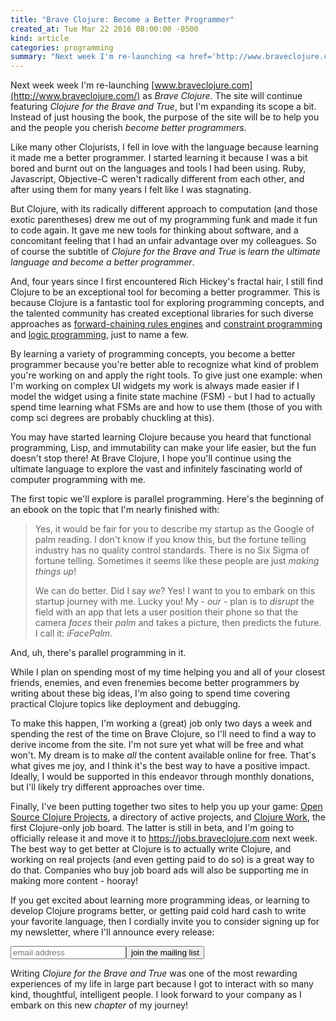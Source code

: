 ```yaml
---
title: "Brave Clojure: Become a Better Programmer"
created_at: Tue Mar 22 2016 08:00:00 -0500
kind: article
categories: programming
summary: "Next week I'm re-launching <a href='http://www.braveclojure.com/'>www.braveclojure.com</a> as <em>Brave Clojure: Become a Better Programmer</em>."
---
```


Next week week I'm re-launching
[www.braveclojure.com](http://www.braveclojure.com/) as _Brave
Clojure_. The site will continue featuring _Clojure for the Brave and
True_, but I'm expanding its scope a bit. Instead of just housing the
book, the purpose of the site will be to help you and the people you
cherish _become better programmers_.

Like many other Clojurists, I fell in love with the language because
learning it made me a better programmer. I started learning it because
I was a bit bored and burnt out on the languages and tools I had been
using. Ruby, Javascript, Objective-C weren't radically different from
each other, and after using them for many years I felt like I was
stagnating.

But Clojure, with its radically different approach to computation (and
those exotic parentheses) drew me out of my programming funk and made
it fun to code again. It gave me new tools for thinking about
software, and a concomitant feeling that I had an unfair advantage
over my colleagues. So of course the subtitle of _Clojure for the
Brave and True_ is _learn the ultimate language and become a better
programmer_.

And, four years since I first encountered Rich Hickey's fractal hair,
I still find Clojure to be an exceptional tool for becoming a better
programmer. This is because Clojure is a fantastic tool for exploring
programming concepts, and the talented community has created
exceptional libraries for such diverse approaches as
[forward-chaining rules engines](https://github.com/rbrush/clara-rules)
and [constraint programming](https://github.com/aengelberg/loco) and
[logic programming](https://github.com/clojure/core.logic), just to
name a few.

By learning a variety of programming concepts, you become a better
programmer because you're better able to recognize what kind of
problem you're working on and apply the right tools. To give just one
example: when I'm working on complex UI widgets my work is always made
easier if I model the widget using a finite state machine (FSM) - but
I had to actually spend time learning what FSMs are and how to use
them (those of you with comp sci degrees are probably chuckling at
this).

You may have started learning Clojure because you heard that
functional programming, Lisp, and immutability can make your life
easier, but the fun doesn't stop there! At Brave Clojure, I hope
you'll continue using the ultimate language to explore the vast and
infinitely fascinating world of computer programming with me.

The first topic we'll explore is parallel programming. Here's the
beginning of an ebook on the topic that I'm nearly finished with:

> Yes, it would be fair for you to describe my startup as the Google of
> palm reading. I don't know if you know this, but the fortune
> telling industry has no quality control standards. There is no Six
> Sigma of fortune telling. Sometimes it seems like these
> people are just _making things up_!
> 
> We can do better. Did I say _we_? Yes! I want to you to embark on this
> startup journey with me. Lucky you! My - _our_ - plan is to _disrupt_
> the field with an app that lets a user position their phone so that
> the camera _faces_ their _palm_ and takes a picture, then predicts the
> future. I call it: _iFacePalm_.

And, uh, there's parallel programming in it.

While I plan on spending most of my time helping you and all of your
closest friends, enemies, and even frenemies become better programmers
by writing about these big ideas, I'm also going to spend time
covering practical Clojure topics like deployment and debugging.

To make this happen, I'm working a (great) job only two days a week
and spending the rest of the time on Brave Clojure, so I'll need to
find a way to derive income from the site. I'm not sure yet what will
be free and what won't. My dream is to make _all_ the content
available online for free. That's what gives me joy, and I think it's
the best way to have a positive impact. Ideally, I would be supported
in this endeavor through monthly donations, but I'll likely try
different approaches over time.

Finally, I've been putting together two sites to help you up your
game:
[Open Source Clojure Projects](http://open-source.braveclojure.com/),
a directory of active projects, and
[Clojure Work](https://clojurework.com/), the first Clojure-only job
board. The latter is still in beta, and I'm going to officially
release it and move it to https://jobs.braveclojure.com next week. The
best way to get better at Clojure is to actually write Clojure, and
working on real projects (and even getting paid to do so) is a great
way to do that. Companies who buy job board ads will also be
supporting me in making more content - hooray!

If you get excited about learning more programming ideas, or learning
to develop Clojure programs better, or getting paid cold hard cash to
write your favorite language, then I cordially invite you to consider
signing up for my newsletter, where I'll announce every release:

<form action="http://flyingmachinestudios.us1.list-manage.com/subscribe/post?u=60763b0c4890c24bd055f32e6&amp;amp;id=0b40ffd1e1" class="validate" id="mc-embedded-subscribe-form" method="post" name="mc-embedded-subscribe-form" novalidate="" target="_blank">
<input class="email" id="mce-EMAIL" name="EMAIL" placeholder="email address" required="" type="email" value=""><input class="button" id="mc-embedded-subscribe" name="subscribe" type="submit" value="join the mailing list">
</form>

Writing _Clojure for the Brave and True_ was one of the most rewarding
experiences of my life in large part because I got to interact with so
many kind, thoughtful, intelligent people. I look forward to your
company as I embark on this new _chapter_ of my journey!
